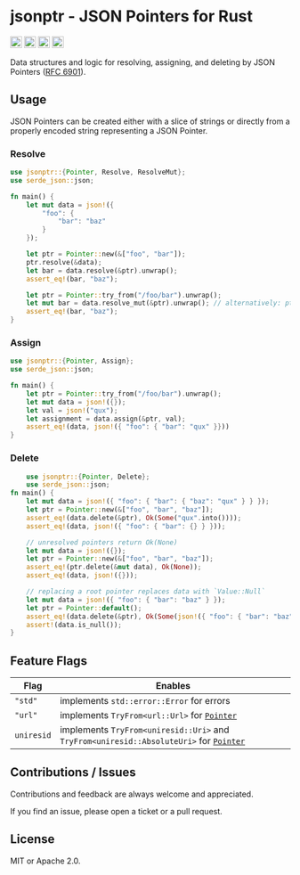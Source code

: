 # jsonptr - JSON Pointers for Rust

[<img alt="github" src="https://img.shields.io/badge/github-chanced/jsonptr-8da0cb?style=for-the-badge&labelColor=777&logo=github" height="21">](https://github.com/chanced/jsonptr)
[<img alt="crates.io" src="https://img.shields.io/crates/v/jsonptr.svg?style=for-the-badge&color=fc8d62&logo=rust" height="21">](https://crates.io/crates/jsonptr)
[<img alt="docs.rs" src="https://img.shields.io/badge/docs.rs-jsonptr-f0f0f0?style=for-the-badge&labelColor=777&logo=docs.rs" height="21">](https://docs.rs/jsonptr)
[<img alt="build status" src="https://img.shields.io/github/actions/workflow/status/chanced/jsonptr/rust.yml?branch=main&style=for-the-badge" height="21">](https://github.com/chanced/jsonptr/actions?query=branch%3Amain)

Data structures and logic for resolving, assigning, and deleting by JSON Pointers ([RFC
6901](https://datatracker.ietf.org/doc/html/rfc6901)).

## Usage

JSON Pointers can be created either with a slice of strings or directly from a properly encoded string representing a JSON Pointer.

### Resolve

```rust
use jsonptr::{Pointer, Resolve, ResolveMut};
use serde_json::json;

fn main() {
    let mut data = json!({
        "foo": {
            "bar": "baz"
        }
    });

    let ptr = Pointer::new(&["foo", "bar"]);
    ptr.resolve(&data);
    let bar = data.resolve(&ptr).unwrap();
    assert_eq!(bar, "baz");

    let ptr = Pointer::try_from("/foo/bar").unwrap();
    let mut bar = data.resolve_mut(&ptr).unwrap(); // alternatively: ptr.resolve_mut(&mut data);
    assert_eq!(bar, "baz");
}

```

### Assign

```rust
use jsonptr::{Pointer, Assign};
use serde_json::json;

fn main() {
    let ptr = Pointer::try_from("/foo/bar").unwrap();
    let mut data = json!({});
    let val = json!("qux");
    let assignment = data.assign(&ptr, val);
    assert_eq!(data, json!({ "foo": { "bar": "qux" }}))
}
```

### Delete

```rust
    use jsonptr::{Pointer, Delete};
    use serde_json::json;
fn main() {
    let mut data = json!({ "foo": { "bar": { "baz": "qux" } } });
    let ptr = Pointer::new(&["foo", "bar", "baz"]);
    assert_eq!(data.delete(&ptr), Ok(Some("qux".into())));
    assert_eq!(data, json!({ "foo": { "bar": {} } }));

    // unresolved pointers return Ok(None)
    let mut data = json!({});
    let ptr = Pointer::new(&["foo", "bar", "baz"]);
    assert_eq!(ptr.delete(&mut data), Ok(None));
    assert_eq!(data, json!({}));

    // replacing a root pointer replaces data with `Value::Null`
    let mut data = json!({ "foo": { "bar": "baz" } });
    let ptr = Pointer::default();
    assert_eq!(data.delete(&ptr), Ok(Some(json!({ "foo": { "bar": "baz" } }))));
    assert!(data.is_null());
}
```

## Feature Flags

| Flag       | Enables                                                                                                    |
| ---------- | ---------------------------------------------------------------------------------------------------------- |
| `"std"`    | implements `std::error::Error` for errors                                                                  |
| `"url"`    | implements `TryFrom<url::Url>` for [`Pointer`](`crate::Pointer`)                                           |
| `uniresid` | implements `TryFrom<uniresid::Uri>` and `TryFrom<uniresid::AbsoluteUri>` for [`Pointer`](`crate::Pointer`) |

## Contributions / Issues

Contributions and feedback are always welcome and appreciated.

If you find an issue, please open a ticket or a pull request.

## License

MIT or Apache 2.0.
